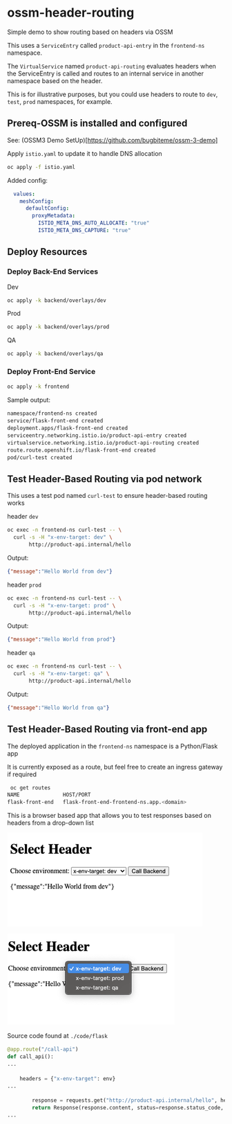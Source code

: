 # ossm-header-routing
Simple demo to show routing based on headers via OSSM

This uses a `ServiceEntry` called `product-api-entry` in the `frontend-ns` namespace. 
  
  
The `VirtualService` named `product-api-routing` evaluates headers when the ServiceEntry is called and routes to an internal service in another namespace based on the header.   

This is for illustrative purposes, but you could use headers to route to `dev`, `test`, `prod` namespaces, for example.


## Prereq-OSSM is installed and configured

See: (OSSM3 Demo SetUp)[https://github.com/bugbiteme/ossm-3-demo]

Apply `istio.yaml` to update it to handle DNS allocation

```bash
oc apply -f istio.yaml
```

Added config:

```yaml
  values:
    meshConfig:
      defaultConfig:
        proxyMetadata:
          ISTIO_META_DNS_AUTO_ALLOCATE: "true"
          ISTIO_META_DNS_CAPTURE: "true"
```

## Deploy Resources

### Deploy Back-End Services

Dev

```bash
oc apply -k backend/overlays/dev
```

Prod

```bash
oc apply -k backend/overlays/prod
```

QA

```bash
oc apply -k backend/overlays/qa
```


### Deploy Front-End Service

```bash
oc apply -k frontend  
```

Sample output:

```bash
namespace/frontend-ns created
service/flask-front-end created
deployment.apps/flask-front-end created
serviceentry.networking.istio.io/product-api-entry created
virtualservice.networking.istio.io/product-api-routing created
route.route.openshift.io/flask-front-end created
pod/curl-test created
```

## Test Header-Based Routing via pod network

This uses a test pod named `curl-test` to ensure header-based routing works

header `dev`

```bash
oc exec -n frontend-ns curl-test -- \
  curl -s -H "x-env-target: dev" \
       http://product-api.internal/hello
```

Output:

```json
{"message":"Hello World from dev"}
```

header `prod`

```bash
oc exec -n frontend-ns curl-test -- \
  curl -s -H "x-env-target: prod" \
       http://product-api.internal/hello
```

Output:

```json
{"message":"Hello World from prod"}
```

header `qa`

```bash
oc exec -n frontend-ns curl-test -- \
  curl -s -H "x-env-target: qa" \
       http://product-api.internal/hello
```

Output:

```json
{"message":"Hello World from qa"}
```

## Test Header-Based Routing via front-end app

The deployed application in the `frontend-ns` namespace is a Python/Flask app

It is currently exposed as a route, but feel free to create an ingress gateway if required

```bash
 oc get routes                                                                      
NAME              HOST/PORT                                                                     
flask-front-end   flask-front-end-frontend-ns.app.<domain>
```

This is a browser based app that allows you to test responses based on headers from a drop-down list

![alt text](img/image01.png)

![alt text](img/image02.png)

Source code found at `./code/flask`

```python
@app.route("/call-api")
def call_api():
...

    headers = {"x-env-target": env}
...

        response = requests.get("http://product-api.internal/hello", headers=headers) 
        return Response(response.content, status=response.status_code, mimetype="text/plain")
...
```
